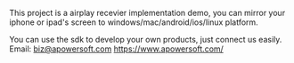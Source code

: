 This project is a airplay recevier implementation demo, you can mirror your iphone or ipad's screen to windows/mac/android/ios/linux platform.

You can use the sdk to develop your own products, just connect us easily.
Email: biz@apowersoft.com
https://www.apowersoft.com/

